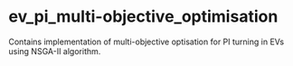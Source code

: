 # ev_pi_multi-objective_optimisation
Contains implementation of multi-objective optisation for PI turning in EVs using NSGA-II algorithm.

